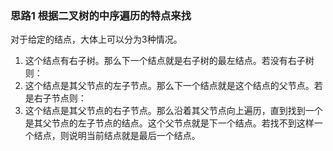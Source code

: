 ### 思路1 根据二叉树的中序遍历的特点来找

对于给定的结点，大体上可以分为3种情况。

1. 这个结点有右子树。那么下一个结点就是右子树的最左结点。若没有右子树则：
2. 这个结点是其父节点的左子节点。那么下一个结点就是这个结点的父节点。若是右子节点则：
3. 这个结点是其父节点的右子节点。那么沿着其父节点向上遍历，直到找到一个是其父节点的左子节点的结点。这个父节点就是下一个结点。若找不到这样一个结点，则说明当前结点就是最后一个结点。

